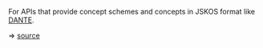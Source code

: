 


For APIs that provide concept schemes and concepts in JSKOS format
like [DANTE](http://api.dante.gbv.de/).



⇒ [source](https://github.com/gbv/cocoda/tree/dev/src/providers/concept-api-provider.js)